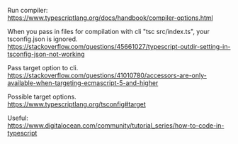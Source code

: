 Run compiler:  
https://www.typescriptlang.org/docs/handbook/compiler-options.html

When you pass in files for compilation with cli "tsc src/index.ts", your tsconfig.json is ignored.  
https://stackoverflow.com/questions/45661027/typescript-outdir-setting-in-tsconfig-json-not-working

Pass target option to cli.  
https://stackoverflow.com/questions/41010780/accessors-are-only-available-when-targeting-ecmascript-5-and-higher

Possible target options.  
https://www.typescriptlang.org/tsconfig#target

Useful:  
https://www.digitalocean.com/community/tutorial_series/how-to-code-in-typescript
